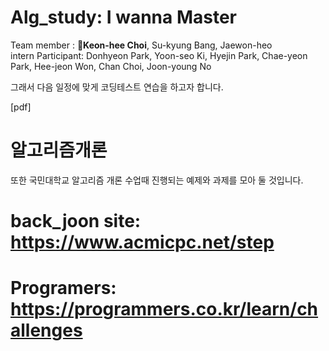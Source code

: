 # Alg_study: I wanna Master
Team member : **👑Keon-hee Choi**, Su-kyung Bang, Jaewon-heo  
intern Participant: Donhyeon Park, Yoon-seo Ki, Hyejin Park, Chae-yeon Park, Hee-jeon Won, Chan Choi, Joon-young No      


그래서 다음 일정에 맞게 코딩테스트 연습을 하고자 합니다.

[pdf] 
# 알고리즘개론
  또한 국민대학교 알고리즘 개론 수업때 진행되는 예제와 과제를 모아 둘 것입니다.
  
  
# back_joon site: https://www.acmicpc.net/step
# Programers: https://programmers.co.kr/learn/challenges
